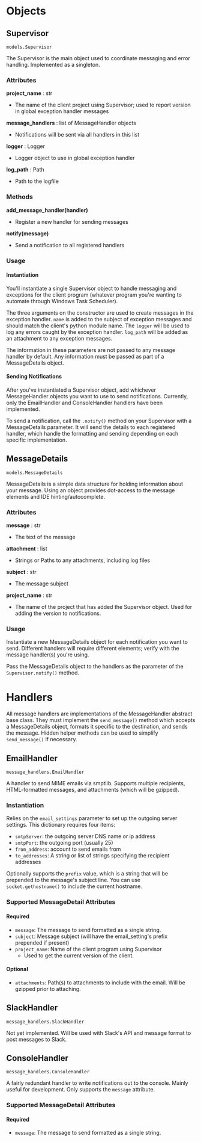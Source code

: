 # Objects

## Supervisor

`models.Supervisor`

The Supervisor is the main object used to coordinate messaging and error handling. Implemented as a singleton.

### Attributes

**project_name** : str

- The name of the client project using Supervisor; used to report version in global exception handler messages

**message_handlers** : list of MessageHandler objects

- Notifications will be sent via all handlers in this list

**logger** : Logger

- Logger object to use in global exception handler

**log_path** : Path

- Path to the logfile

### Methods

**add_message_handler(handler)**

- Register a new handler for sending messages

**notify(message)**

- Send a notification to all registered handlers

### Usage

#### Instantiation

You'll instantiate a single Supervisor object to handle messaging and exceptions for the client program (whatever program you're wanting to automate through Windows Task Scheduler).

The three arguments on the constructor are used to create messages in the exception handler. `name` is added to the subject of exception messages and should match the client's python module name. The `logger` will be used to log any errors caught by the exception handler. `log_path` will be added as an attachment to any exception messages.

The information in these parameters are not passed to any message handler by default. Any information must be passed as part of a MessageDetails object.

#### Sending Notifications

After you've instantiated a Supervisor object, add whichever MessageHandler objects you want to use to send notifications. Currently, only the EmailHandler and ConsoleHandler handlers have been implemented.

To send a notification, call the `.notify()` method on your Supervisor with a MessageDetails parameter. It will send the details to each registered handler, which handle the formatting and sending depending on each specific implementation.

## MessageDetails

`models.MessageDetails`

MessageDetails is a simple data structure for holding information about your message. Using an object provides dot-access to the message elements and IDE hinting/autocomplete.

### Attributes

**message** : str

- The text of the message

**attachment** : list

- Strings or Paths to any attachments, including log files

**subject** : str

- The message subject

**project_name** : str

- The name of the project that has added the Supervisor object. Used for adding the version to notifications.

### Usage

Instantiate a new MessageDetails object for each notification you want to send. Different handlers will require different elements; verify with the message handler(s) you're using.

Pass the MessageDetails object to the handlers as the parameter of the `Supervisor.notify()` method.

# Handlers

All message handlers are implementations of the MessageHandler abstract base class. They must implement the `send_message()` method which accepts a MessageDetails object, formats it specific to the destination, and sends the message. Hidden helper methods can be used to simplify `send_message()` if necessary.

## EmailHandler

`message_handlers.EmailHandler`

A handler to send MIME emails via smptlib. Supports multiple recipients, HTML-formatted messages, and attachments (which will be gzipped).

### Instantiation

Relies on the `email_settings` parameter to set up the outgoing server settings. This dictionary requires four items:

- `smtpServer`: the outgoing server DNS name or ip address
- `smtpPort`: the outgoing port (usually 25)
- `from_address`: account to send emails from
- `to_addresses`: A string or list of strings specifying the recipient addresses

Optionally supports the `prefix` value, which is a string that will be prepended to the message's subject line. You can use `socket.gethostname()` to include the current hostname.

### Supported MessageDetail Attributes

#### Required

- `message`: The message to send formatted as a single string.
- `subject`: Message subject (will have the email_setting's prefix prepended if present)
- `project_name`: Name of the client program using Supervisor
  - Used to get the current version of the client.

#### Optional

- `attachments`: Path(s) to attachments to include with the email. Will be gzipped prior to attaching.

## SlackHandler

`message_handlers.SlackHandler`

Not yet implemented. Will be used with Slack's API and message format to post messages to Slack.

## ConsoleHandler

`message_handlers.ConsoleHandler`

A fairly redundant handler to write notifications out to the console. Mainly useful for development. Only supports the `message` attribute.

### Supported MessageDetail Attributes

#### Required

- `message`: The message to send formatted as a single string.
